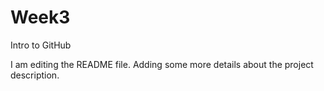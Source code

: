 # Week3
Intro to GitHub

I am editing the README file. Adding some more details about the project description.
